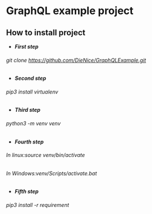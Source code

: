 # GraphQL example project

## How to install project
* ***First step***
###### git clone https://github.com/DieNice/GraphQLExample.git
* ***Second step***
###### pip3 install virtualenv
* ***Third step***
###### python3 -m venv venv
* ***Fourth step***
###### In linux:source venv/bin/activate
###### In Windows:venv/Scripts/activate.bat
* ***Fifth step***
###### pip3 install -r requirement